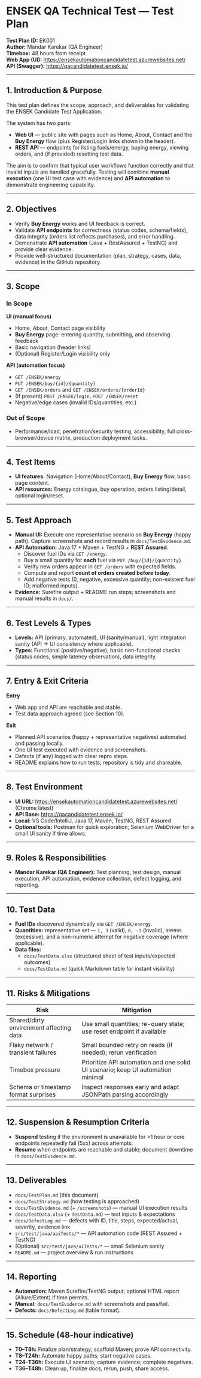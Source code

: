 # ENSEK QA Technical Test — Test Plan

**Test Plan ID:** EK001  
**Author:** Mandar Karekar (QA Engineer)  
**Timebox:** 48 hours from receipt  
**Web App (UI):** https://ensekautomationcandidatetest.azurewebsites.net/  
**API (Swagger):** https://qacandidatetest.ensek.io/

---

## 1. Introduction & Purpose
This test plan defines the scope, approach, and deliverables for validating the ENSEK Candidate Test Application.

The system has two parts:
- **Web UI** — public site with pages such as Home, About, Contact and the **Buy Energy** flow (plus Register/Login links shown in the header).
- **REST API** — endpoints for listing fuels/energy, buying energy, viewing orders, and (if provided) resetting test data.

The aim is to confirm that typical user workflows function correctly and that invalid inputs are handled gracefully. Testing will combine **manual execution** (one UI test case with evidence) and **API automation** to demonstrate engineering capability.

---

## 2. Objectives
- Verify **Buy Energy** works and UI feedback is correct.  
- Validate **API endpoints** for correctness (status codes, schema/fields), data integrity (orders list reflects purchases), and error handling.  
- Demonstrate **API automation** (Java + RestAssured + TestNG) and provide clear evidence.  
- Provide well-structured documentation (plan, strategy, cases, data, evidence) in the GitHub repository.

---

## 3. Scope

### In Scope
**UI (manual focus)**
- Home, About, Contact page visibility
- **Buy Energy** page: entering quantity, submitting, and observing feedback
- Basic navigation (header links)
- (Optional) Register/Login visibility only

**API (automation focus)**
- `GET /ENSEK/energy`  
- `PUT /ENSEK/buy/{id}/{quantity}`  
- `GET /ENSEK/orders` and `GET /ENSEK/orders/{orderId}`  
- (If present) `POST /ENSEK/login`, `POST /ENSEK/reset`  
- Negative/edge cases (invalid IDs/quantities, etc.)

### Out of Scope
- Performance/load, penetration/security testing, accessibility, full cross-browser/device matrix, production deployment tasks.

---

## 4. Test Items
- **UI features:** Navigation (Home/About/Contact), **Buy Energy** flow, basic page content.  
- **API resources:** Energy catalogue, buy operation, orders listing/detail, optional login/reset.

---

## 5. Test Approach
- **Manual UI:** Execute one representative scenario on **Buy Energy** (happy path). Capture screenshots and record results in `docs/TestEvidence.md`.  
- **API Automation:** Java 17 + Maven + TestNG + **REST Assured**.  
  - Discover fuel IDs via `GET /energy`.  
  - Buy a small quantity for **each** fuel via `PUT /buy/{id}/{quantity}`.  
  - Verify new orders appear in `GET /orders` with expected fields.  
  - Compute and report **count of orders created before today**.  
  - Add negative tests (0, negative, excessive quantity; non-existent fuel ID; malformed inputs).  
- **Evidence:** Surefire output + README run steps; screenshots and manual results in `docs/`.

---

## 6. Test Levels & Types
- **Levels:** API (primary, automated), UI (sanity/manual), light integration sanity (API → UI consistency where applicable).  
- **Types:** Functional (positive/negative), basic non-functional checks (status codes, simple latency observation), data integrity.

---

## 7. Entry & Exit Criteria
**Entry**
- Web app and API are reachable and stable.
- Test data approach agreed (see Section 10).

**Exit**
- Planned API scenarios (happy + representative negatives) automated and passing locally.
- One UI test executed with evidence and screenshots.
- Defects (if any) logged with clear repro steps.
- README explains how to run tests; repository is tidy and shareable.

---

## 8. Test Environment
- **UI URL:** https://ensekautomationcandidatetest.azurewebsites.net/ (Chrome latest)  
- **API Base:** https://qacandidatetest.ensek.io/  
- **Local:** VS Code/IntelliJ, Java 17, Maven, TestNG, REST Assured  
- **Optional tools:** Postman for quick exploration; Selenium WebDriver for a small UI sanity if time allows.

---

## 9. Roles & Responsibilities
- **Mandar Karekar (QA Engineer):** Test planning, test design, manual execution, API automation, evidence collection, defect logging, and reporting.

---

## 10. Test Data
- **Fuel IDs** discovered dynamically via `GET /ENSEK/energy`.  
- **Quantities:** representative set — `1, 3` (valid), `0, -1` (invalid), `999999` (excessive), and a non-numeric attempt for negative coverage (where applicable).  
- **Data files:**  
  - `docs/TestData.xlsx` (structured sheet of test inputs/expected outcomes)  
  - `docs/TestData.md` (quick Markdown table for instant visibility)

---

## 11. Risks & Mitigations
| Risk | Mitigation |
|------|------------|
| Shared/dirty environment affecting data | Use small quantities; re-query state; use reset endpoint if available |
| Flaky network / transient failures | Small bounded retry on reads (if needed); rerun verification |
| Timebox pressure | Prioritize API automation and one solid UI scenario; keep UI automation minimal |
| Schema or timestamp format surprises | Inspect responses early and adapt JSONPath parsing accordingly |

---

## 12. Suspension & Resumption Criteria
- **Suspend** testing if the environment is unavailable for >1 hour or core endpoints repeatedly fail (5xx) across attempts.  
- **Resume** when endpoints are reachable and stable; document downtime in `docs/TestEvidence.md`.

---

## 13. Deliverables
- `docs/TestPlan.md` (this document)  
- `docs/TestStrategy.md` (how testing is approached)  
- `docs/TestEvidence.md` (+ `/screenshots`) — manual UI execution results  
- `docs/TestData.xlsx` (+ `TestData.md`) — test inputs & expectations  
- `docs/DefectLog.md` — defects with ID, title, steps, expected/actual, severity, evidence link  
- `src/test/java/apiTests/*` — API automation code (REST Assured + TestNG)  
- (Optional) `src/test/java/uiTests/*` — small Selenium sanity  
- `README.md` — project overview & run instructions

---

## 14. Reporting
- **Automation:** Maven Surefire/TestNG output; optional HTML report (Allure/Extent) if time permits.  
- **Manual:** `docs/TestEvidence.md` with screenshots and pass/fail.  
- **Defects:** `docs/DefectLog.md` (table format).

---

## 15. Schedule (48-hour indicative)
- **T0–T8h:** Finalize plan/strategy; scaffold Maven; prove API connectivity.  
- **T8–T24h:** Automate happy paths; start negative cases.  
- **T24–T36h:** Execute UI scenario; capture evidence; complete negatives.  
- **T36–T48h:** Clean up, finalize docs, rerun, push, share access.

